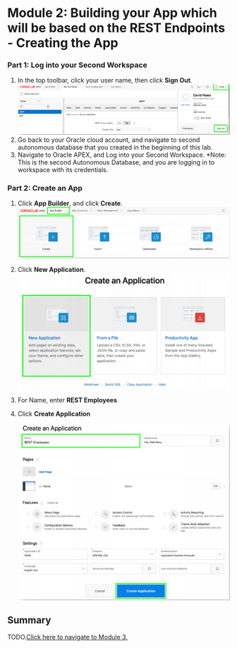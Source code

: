 # Module 2: Building your App which will be based on the REST Endpoints - Creating the App

### **Part 1**: Log into your Second Workspace

1. In the top toolbar, click your user name, then click **Sign Out**. 
    ![](images/2/sign-out.png)
2. Go back to your Oracle cloud account, and navigate to second autonomous database that you created in the beginning of this lab.
3. Navigate to Oracle APEX, and Log into your Second Workspace.
*Note: This is the second Autonomous Database, and you are logging in to workspace with its credentials.

### **Part 2**: Create an App  

1. Click **App Builder**, and click **Create**. 
    ![](images/2/click-create.png)
3. Click **New Application**. 
    ![](images/2/new-application.png)
4. For Name, enter **REST Employees**
5. Click **Create Application**

    ![](images/2/click-create-application.png)

## Summary

TODO.[Click here to navigate to Module 3.](3-linking-the-rest-service-defined-in-the-first-workspace-adding-a-web-source-for-emp.md)